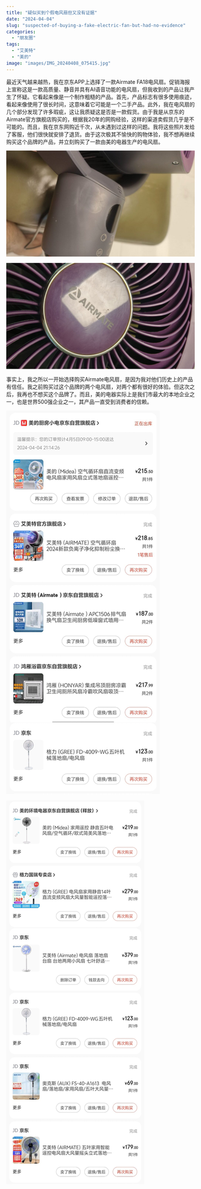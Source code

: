 ```yaml
---
title: "疑似买到个假电风扇但又没有证据"
date: "2024-04-04"
slug: "suspected-of-buying-a-fake-electric-fan-but-had-no-evidence"
categories: 
  - "朋友圈"
tags: 
  - "艾美特"
  - "美的"
image: "images/IMG_20240408_075415.jpg"
---
```


最近天气越来越热，我在京东APP上选择了一款Airmate FA18电风扇。促销海报上宣称这是一款高质量、静音并具有AI语音功能的电风扇，但我收到的产品让我产生了怀疑。它看起来像是一个制作粗糙的产品。首先，产品标志有很多使用痕迹，看起来像使用了很长时间，这意味着它可能是一个二手产品。此外，我在电风扇的几个部分发现了许多瑕疵，这让我质疑这是否是一款假货。由于我是从京东的Airmate官方旗舰店购买的，根据我20年的网购经验，这样的渠道卖假货几乎是不可能的。而且，我在京东网购近千次，从未遇到过这样的问题。我将这些照片发给了客服，他们很快就安排了退货。由于这次极其不愉快的购物体验，我不想再继续购买这个品牌的产品，并立刻购买了一款由美的电器生产的电风扇。


![](images/img_20240404_2148464264262035523451249-edited-1024x576.jpg)

![](images/img_20240404_214904124068961484104074-edited.jpg)

  
事实上，我之所以一开始选择购买Airmate电风扇，是因为我对他们历史上的产品有信任。我之前购买过这个品牌的两个电风扇，对两个都有很好的体验。但这次之后，我再也不想买这个品牌了。而且，美的电器实际上是我们市最大的本地企业之一，也是世界500强企业之一，其产品一直受到消费者的信赖。


![](images/IMG_20240407_224210.jpg)

![](images/IMG_20240407_224233.jpg)